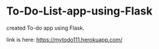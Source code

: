 # To-Do-List-app-using-Flask
created To-do app using Flask.

link is here:
https://mytodo111.herokuapp.com/
